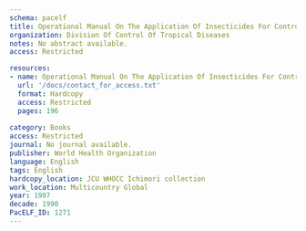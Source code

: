 ```yaml
---
schema: pacelf
title: Operational Manual On The Application Of Insecticides For Control Of The Mosquito Vectors Of Malaria And Other Diseases.
organization: Division Of Control Of Tropical Diseases
notes: No abstract available.
access: Restricted

resources:
- name: Operational Manual On The Application Of Insecticides For Control Of The Mosquito Vectors Of Malaria And Other Diseases.
  url: '/docs/contact_for_access.txt'
  format: Hardcopy
  access: Restricted
  pages: 196
 
category: Books
access: Restricted
journal: No journal available.
publisher: World Health Organization
language: English 
tags: English 
hardcopy_location: JCU WHOCC Ichimori collection
work_location: Multicountry Global
year: 1997
decade: 1990
PacELF_ID: 1271
---
```

